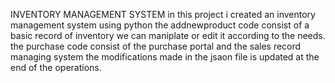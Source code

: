 INVENTORY MANAGEMENT SYSTEM
in this project i created an inventory management system using python
the addnewproduct code consist of a basic record of inventory we can maniplate or edit it according to the needs.
the purchase code consist of the purchase portal and the sales record managing system
the modifications made in the jsaon file is updated at the end of the operations.
